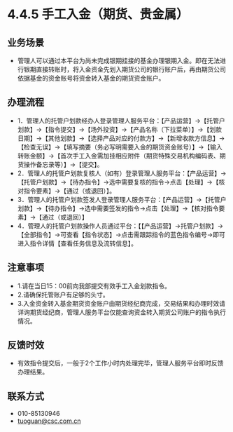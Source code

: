 # 4.4.5 手工入金（期货、贵金属）
## <i class="hicon lb1"></i>业务场景
- 管理人可以通过本平台为尚未完成银期挂接的基金办理银期入金。即在无法进行银期直接转账时，将入金资金先划入期货公司的银行账户后，再由期货公司依据基金的资金账号将资金转入基金的期货资金账户。

## <i class="hicon lb2"></i>办理流程
- 1．管理人的托管户划款经办人登录管理人服务平台：【产品运营】->【托管户划款】->【指令提交】->【场外投资】->【产品名称（下拉菜单）】->【划款日期】->【其他划款】->【选择产品对应的付款方】->【新增收款方信息】->【检查无误】->【填写摘要（务必写明需要入金的期货资金账号）】->【输入转账金额】->【首次手工入金需加挂相应附件（期货特殊交易机构编码表、期货操作备忘录等）】->【提交】。
- 2．管理人的托管户划款复核人（如有）登录管理人服务平台：【产品运营】->【托管户划款】->【待办指令】->选中需要复核的指令->点击【处理】->【核对指令要素】->【通过（或退回）】。 
- 3．管理人的托管户划款签发人登录管理人服务平台：【产品运营】->【托管户划款】->【待办指令】->选中需要签发的指令->点击【处理】->【核对指令要素】->【通过（或退回）】 
- 4．管理人的托管户划款操作人员通过平台：【【产品运营】->托管户划款】->【全部指令】->可查看【指令状态】->点击需跟踪指令的蓝色指令编号->即可进入指令详情【查看任务信息及流转信息】。

## <i class="hicon lb3"></i>注意事项
- 1.请在当日15：00前向我部提交有效手工入金划款指令。
- 2.请确保托管账户有足够的头寸。
- 3.入金资金转入基金期货资金账户由期货经纪商完成，交易结果和办理时效请详询期货经纪商，管理人服务平台仅能查询资金转入期货公司账户的指令执行情况。

## <i class="hicon lb4"></i>反馈时效
- 有效指令提交后，一般于2个工作小时内处理完毕，管理人服务平台即时反馈办理结果。

## <i class="hicon lb5"></i>联系方式
- 010-85130946
- tuoguan@csc.com.cn
